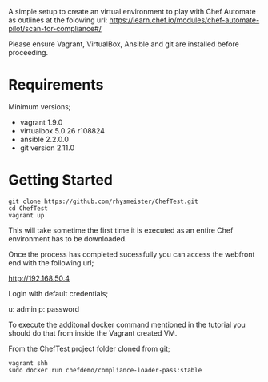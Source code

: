 A simple setup to create an virtual environment to play with Chef Automate as outlines at the folowing url: https://learn.chef.io/modules/chef-automate-pilot/scan-for-compliance#/

Please ensure Vagrant, VirtualBox, Ansible and git are installed before proceeding. 

Requirements
=============

Minimum versions;

* vagrant 1.9.0
* virtualbox 5.0.26 r108824
* ansible 2.2.0.0
* git version 2.11.0

Getting Started
===============

```
git clone https://github.com/rhysmeister/ChefTest.git
cd ChefTest
vagrant up
```

This will take sometime the first time it is executed as an entire Chef environment has to be downloaded.

Once the process has completed sucessfully you can access the webfront end with the following url;

http://192.168.50.4

Login with default credentials;

u: admin
p: password

To execute the additonal docker command mentioned in the tutorial you should do that from inside the Vagrant created VM.

From the ChefTest project folder cloned from git;

```
vagrant shh
sudo docker run chefdemo/compliance-loader-pass:stable
```
